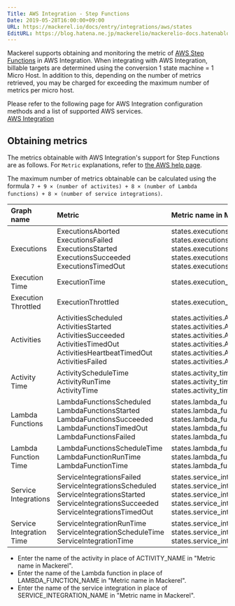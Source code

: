 ```yaml
---
Title: AWS Integration - Step Functions
Date: 2019-05-28T16:00:00+09:00
URL: https://mackerel.io/docs/entry/integrations/aws/states
EditURL: https://blog.hatena.ne.jp/mackerelio/mackerelio-docs.hatenablog.mackerel.io/atom/entry/17680117127170725119
---
```


Mackerel supports obtaining and monitoring the metric of <a href="https://aws.amazon.com/en/step-functions/" target="_blank">AWS Step Functions</a> in AWS Integration. When integrating with AWS Integration, billable targets are determined using the conversion 1 state machine = 1 Micro Host. In addition to this, depending on the number of metrics retrieved, you may be charged for exceeding the maximum number of metrics per micro host.

Please refer to the following page for AWS Integration configuration methods and a list of supported AWS services.<br>
<a href="https://mackerel.io/docs/entry/integrations/aws">AWS Integration</a>


## Obtaining metrics
The metrics obtainable with AWS Integration's support for Step Functions are as follows. For `Metric` explanations, refer to <a href="https://docs.aws.amazon.com/en_us/step-functions/latest/dg/procedure-cw-metrics.html" target="_blank">the AWS help page</a>.

The maximum number of metrics obtainable can be calculated using the formula `7 + 9 × (number of activites) + 8 × (number of Lambda functions) + 8 × (number of service integrations)`.

|Graph name|Metric|Metric name in Mackerel|Unit|Statistics|
|:--|:--|:--|:--|:--|
|Executions|ExecutionsAborted<br>ExecutionsFailed<br>ExecutionsStarted<br>ExecutionsSucceeded<br>ExecutionsTimedOut|states.executions.aborted<br>states.executions.failed<br>states.executions.started<br>states.executions.succeeded<br>states.executions.timed_out|integer|Sum|
|Execution Time|ExecutionTime|states.execution_time.execution_time|float|Average|
|Execution Throttled|ExecutionThrottled|states.execution_throttled.execution_throttled|integer|Sum|
|Activities|ActivitiesScheduled<br>ActivitiesStarted<br>ActivitiesSucceeded<br>ActivitiesTimedOut<br>ActivitiesHeartbeatTimedOut<br>ActivitiesFailed|states.activities.ACTIVITY_NAME.scheduled<br>states.activities.ACTIVITY_NAME.started<br>states.activities.ACTIVITY_NAME.succeeded<br>states.activities.ACTIVITY_NAME.timed_out<br>states.activities.ACTIVITY_NAME.heartbeat_timed_out<br>states.activities.ACTIVITY_NAME.failed|integer|Sum|
|Activity Time|ActivityScheduleTime<br>ActivityRunTime<br>ActivityTime|states.activity_time.ACTIVITY_NAME.schedule<br>states.activity_time.ACTIVITY_NAME.run<br>states.activity_time.ACTIVITY_NAME.all|float|Average|
|Lambda Functions|LambdaFunctionsScheduled<br>LambdaFunctionsStarted<br>LambdaFunctionsSucceeded<br>LambdaFunctionsTimedOut<br>LambdaFunctionsFailed|states.lambda_functions.LAMBDA_FUNCTION_NAME.scheduled<br>states.lambda_functions.LAMBDA_FUNCTION_NAME.started<br>states.lambda_functions.LAMBDA_FUNCTION_NAME.succeeded<br>states.lambda_functions.LAMBDA_FUNCTION_NAME.timed_out<br>states.lambda_functions.LAMBDA_FUNCTION_NAME.failed|integer|Sum|
|Lambda Function Time|LambdaFunctionsScheduleTime<br>LambdaFunctionRunTime<br>LambdaFunctionTime|states.lambda_function_time.LAMBDA_FUNCTION_NAME.schedule<br>states.lambda_function_time.LAMBDA_FUNCTION_NAME.run<br>states.lambda_function_time.LAMBDA_FUNCTION_NAME.all|float|Average|
|Service Integrations|ServiceIntegrationsFailed<br>ServiceIntegrationsScheduled<br>ServiceIntegrationsStarted<br>ServiceIntegrationsSucceeded<br>ServiceIntegrationsTimedOut|states.service_integrations.SERVICE_INTEGRATION_NAME.failed<br>states.service_integrations.SERVICE_INTEGRATION_NAME.scheduled<br>states.service_integrations.SERVICE_INTEGRATION_NAME.started<br>states.service_integrations.SERVICE_INTEGRATION_NAME.succeeded<br>states.service_integrations.SERVICE_INTEGRATION_NAME.timedout|integer|Sum|
|Service Integration Time|ServiceIntegrationRunTime<br>ServiceIntegrationScheduleTime<br>ServiceIntegrationTime|states.service_integration_time.SERVICE_INTEGRATION_NAME.run<br>states.service_integration_time.SERVICE_INTEGRATION_NAME.schedule<br>states.service_integration_time.SERVICE_INTEGRATION_NAME.all|

- Enter the name of the activity in place of ACTIVITY_NAME in "Metric name in Mackerel".
- Enter the name of the Lambda function in place of LAMBDA_FUNCTION_NAME in "Metric name in Mackerel".
- Enter the name of the service integration in place of SERVICE_INTEGRATION_NAME in "Metric name in Mackerel".

